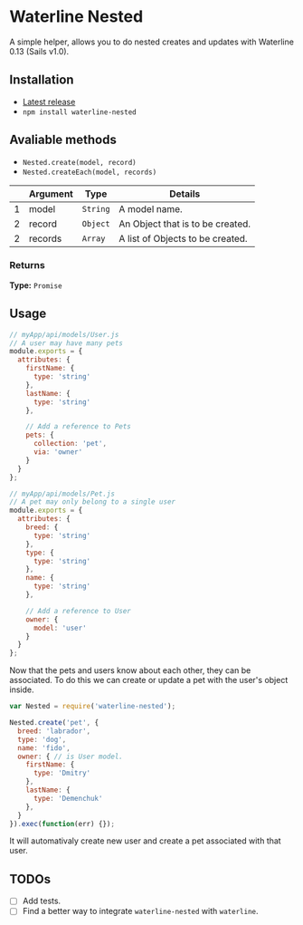 # Waterline Nested

A simple helper, allows you to do nested creates and updates with Waterline 0.13 (Sails v1.0).

## Installation

- [Latest release](https://github.com/mrded/waterline-nested/releases)
- `npm install waterline-nested`

## Avaliable methods

- `Nested.create(model, record)`
- `Nested.createEach(model, records)`

|   | Argument | Type         | Details                                                                      |
|---|----------|--------------|----------------------------------|
| 1 | model    | `String`     | A model name.                    |
| 2 | record   | `Object`     | An Object that is to be created. |
| 2 | records  | `Array`      | A list of Objects to be created. |

### Returns
**Type:** `Promise`

## Usage

```javascript
// myApp/api/models/User.js
// A user may have many pets
module.exports = {
  attributes: {
    firstName: {
      type: 'string'
    },
    lastName: {
      type: 'string'
    },

    // Add a reference to Pets
    pets: {
      collection: 'pet',
      via: 'owner'
    }
  }
};
```

```javascript
// myApp/api/models/Pet.js
// A pet may only belong to a single user
module.exports = {
  attributes: {
    breed: {
      type: 'string'
    },
    type: {
      type: 'string'
    },
    name: {
      type: 'string'
    },

    // Add a reference to User
    owner: {
      model: 'user'
    }
  }
};
```

Now that the pets and users know about each other, they can be associated. To do this we can create or update a pet with the user's object inside.

```javascript
var Nested = require('waterline-nested');

Nested.create('pet', {
  breed: 'labrador',
  type: 'dog',
  name: 'fido',
  owner: { // is User model.
    firstName: {
      type: 'Dmitry'
    },
    lastName: {
      type: 'Demenchuk'
    },
  }
}).exec(function(err) {});
```

It will automativaly create new user and create a pet associated with that user.

## TODOs
- [ ] Add tests.
- [ ] Find a better way to integrate `waterline-nested` with `waterline`.